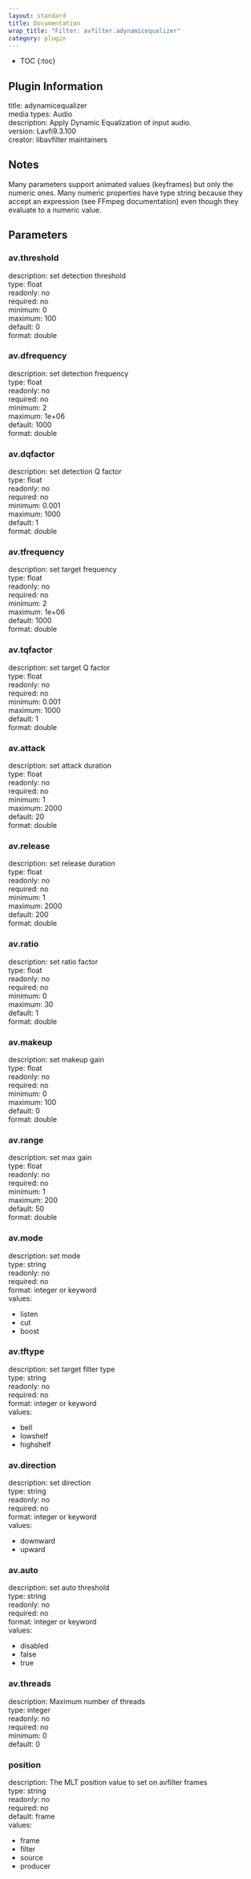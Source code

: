 ```yaml
---
layout: standard
title: Documentation
wrap_title: "Filter: avfilter.adynamicequalizer"
category: plugin
---
```

* TOC
{:toc}

## Plugin Information

title: adynamicequalizer  
media types:
Audio  
description: Apply Dynamic Equalization of input audio.  
version: Lavfi9.3.100  
creator: libavfilter maintainers  

## Notes

Many parameters support animated values (keyframes) but only the numeric ones. Many numeric properties have type string because they accept an expression (see FFmpeg documentation) even though they evaluate to a numeric value.

## Parameters

### av.threshold

  
description:
set detection threshold  
type: float  
readonly: no  
required: no  
minimum: 0  
maximum: 100  
default: 0  
format: double  

### av.dfrequency

  
description:
set detection frequency  
type: float  
readonly: no  
required: no  
minimum: 2  
maximum: 1e+06  
default: 1000  
format: double  

### av.dqfactor

  
description:
set detection Q factor  
type: float  
readonly: no  
required: no  
minimum: 0.001  
maximum: 1000  
default: 1  
format: double  

### av.tfrequency

  
description:
set target frequency  
type: float  
readonly: no  
required: no  
minimum: 2  
maximum: 1e+06  
default: 1000  
format: double  

### av.tqfactor

  
description:
set target Q factor  
type: float  
readonly: no  
required: no  
minimum: 0.001  
maximum: 1000  
default: 1  
format: double  

### av.attack

  
description:
set attack duration  
type: float  
readonly: no  
required: no  
minimum: 1  
maximum: 2000  
default: 20  
format: double  

### av.release

  
description:
set release duration  
type: float  
readonly: no  
required: no  
minimum: 1  
maximum: 2000  
default: 200  
format: double  

### av.ratio

  
description:
set ratio factor  
type: float  
readonly: no  
required: no  
minimum: 0  
maximum: 30  
default: 1  
format: double  

### av.makeup

  
description:
set makeup gain  
type: float  
readonly: no  
required: no  
minimum: 0  
maximum: 100  
default: 0  
format: double  

### av.range

  
description:
set max gain  
type: float  
readonly: no  
required: no  
minimum: 1  
maximum: 200  
default: 50  
format: double  

### av.mode

  
description:
set mode  
type: string  
readonly: no  
required: no  
format: integer or keyword  
values:  

* listen
* cut
* boost

### av.tftype

  
description:
set target filter type  
type: string  
readonly: no  
required: no  
format: integer or keyword  
values:  

* bell
* lowshelf
* highshelf

### av.direction

  
description:
set direction  
type: string  
readonly: no  
required: no  
format: integer or keyword  
values:  

* downward
* upward

### av.auto

  
description:
set auto threshold  
type: string  
readonly: no  
required: no  
format: integer or keyword  
values:  

* disabled
* false
* true

### av.threads

  
description:
Maximum number of threads  
type: integer  
readonly: no  
required: no  
minimum: 0  
default: 0  

### position

  
description:
The MLT position value to set on avfilter frames  
type: string  
readonly: no  
required: no  
default: frame  
values:  

* frame
* filter
* source
* producer

